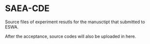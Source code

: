 # SAEA-CDE
Source files of experiment resutls for the manusctipt that submitted to ESWA.

After the acceptance, source codes will also be uploaded in here.
